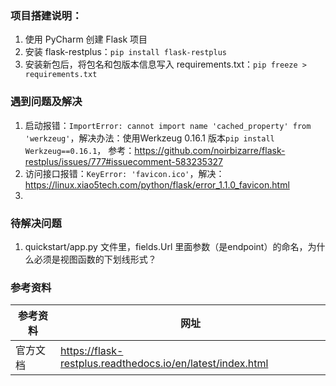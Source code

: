 ### 项目搭建说明：
1. 使用 PyCharm 创建 Flask 项目
2. 安装 flask-restplus：`pip install flask-restplus`
3. 安装新包后，将包名和包版本信息写入 requirements.txt：`pip freeze > requirements.txt`


### 遇到问题及解决
1. 启动报错：`ImportError: cannot import name 'cached_property' from 'werkzeug'`，解决办法：使用Werkzeug 0.16.1 版本`pip install Werkzeug==0.16.1`，
参考：https://github.com/noirbizarre/flask-restplus/issues/777#issuecomment-583235327
2. 访问接口报错：`KeyError: 'favicon.ico'`，解决：https://linux.xiao5tech.com/python/flask/error_1.1.0_favicon.html
3. 

### 待解决问题
1. quickstart/app.py 文件里，fields.Url 里面参数（是endpoint）的命名，为什么必须是视图函数的下划线形式？

### 参考资料
参考资料 | 网址
--- | ---
官方文档 | https://flask-restplus.readthedocs.io/en/latest/index.html
